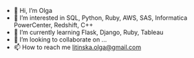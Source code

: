 - 👋 Hi, I’m Olga
- 👀 I’m interested in SQL, Python, Ruby, AWS, SAS, Informatica PowerCenter, Redshift, C++
- 🌱 I’m currently learning Flask, Django, Ruby, Tableau
- 💞️ I’m looking to collaborate on ...
- 📫 How to reach me litinska.olga@gmail.com

<!---
HelgeSQl/HelgeSQl is a ✨ special ✨ repository because its `README.md` (this file) appears on your GitHub profile.
You can click the Preview link to take a look at your changes.
--->
